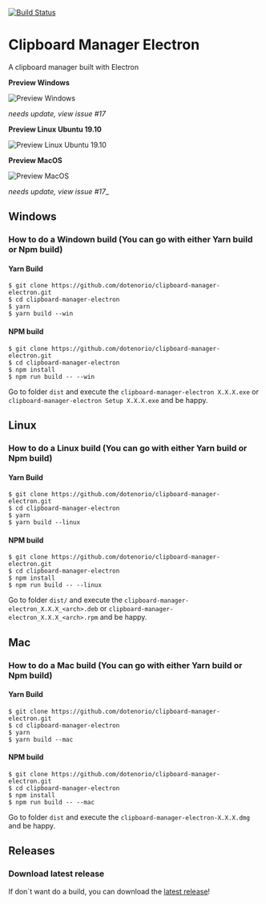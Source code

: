 [![Build Status](https://travis-ci.org/dotenorio/clipboard-manager-electron.svg?branch=master)](https://travis-ci.org/dotenorio/clipboard-manager-electron)

# Clipboard Manager Electron
A clipboard manager built with Electron

**Preview Windows**

![Preview Windows](https://i.imgur.com/2i26dTv.png)

_needs update, view issue #17_

**Preview Linux Ubuntu 19.10**

![Preview Linux Ubuntu 19.10](https://i.imgur.com/ohLfBdf.png)

**Preview MacOS**

![Preview MacOS](https://i.imgur.com/CSLIxl2.png)

_needs update, view issue #17__

## Windows

### How to do a Windown build (You can go with either Yarn build or Npm build) 
#### Yarn Build

```
$ git clone https://github.com/dotenorio/clipboard-manager-electron.git
$ cd clipboard-manager-electron
$ yarn
$ yarn build --win
```
#### NPM build
```
$ git clone https://github.com/dotenorio/clipboard-manager-electron.git
$ cd clipboard-manager-electron
$ npm install
$ npm run build -- --win
```

Go to folder `dist` and execute the `clipboard-manager-electron X.X.X.exe` or `clipboard-manager-electron Setup X.X.X.exe` and be happy.

## Linux

### How to do a Linux build (You can go with either Yarn build or Npm build)
#### Yarn Build

```
$ git clone https://github.com/dotenorio/clipboard-manager-electron.git
$ cd clipboard-manager-electron
$ yarn
$ yarn build --linux
```

#### NPM build
```
$ git clone https://github.com/dotenorio/clipboard-manager-electron.git
$ cd clipboard-manager-electron
$ npm install
$ npm run build -- --linux
```

Go to folder `dist/` and execute the `clipboard-manager-electron_X.X.X_<arch>.deb` or `clipboard-manager-electron_X.X.X_<arch>.rpm` and be happy.

## Mac

### How to do a Mac build (You can go with either Yarn build or Npm build)
#### Yarn Build
```
$ git clone https://github.com/dotenorio/clipboard-manager-electron.git
$ cd clipboard-manager-electron
$ yarn
$ yarn build --mac
```

#### NPM build
```
$ git clone https://github.com/dotenorio/clipboard-manager-electron.git
$ cd clipboard-manager-electron
$ npm install
$ npm run build -- --mac
```

Go to folder `dist` and execute the `clipboard-manager-electron-X.X.X.dmg` and be happy.

## Releases

### Download latest release

If don´t want do a build, you can download the [latest release](https://github.com/dotenorio/clipboard-manager-electron/releases/latest)!
